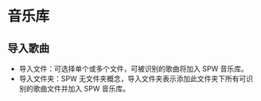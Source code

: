# 音乐库

## 导入歌曲

- 导入文件：可选择单个或多个文件，可被识别的歌曲将加入 SPW 音乐库。
- 导入文件夹：SPW 无文件夹概念，导入文件夹表示添加此文件夹下所有可识别的歌曲文件并加入 SPW 音乐库。